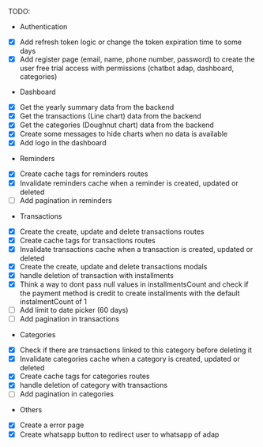 TODO:

- Authentication

* [x] Add refresh token logic or change the token expiration time to some days
* [x] Add register page (email, name, phone number, password) to create the user free trial access with permissions (chatbot adap, dashboard, categories)

- Dashboard

* [x] Get the yearly summary data from the backend
* [x] Get the transactions (Line chart) data from the backend
* [x] Get the categories (Doughnut chart) data from the backend
* [x] Create some messages to hide charts when no data is available
* [x] Add logo in the dashboard

- Reminders

* [x] Create cache tags for reminders routes
* [x] Invalidate reminders cache when a reminder is created, updated or deleted
* [ ] Add pagination in reminders

- Transactions

* [x] Create the create, update and delete transactions routes
* [x] Create cache tags for transactions routes
* [x] Invalidate transactions cache when a transaction is created, updated or deleted
* [x] Create the create, update and delete transactions modals
* [x] handle deletion of transaction with installments
* [x] Think a way to dont pass null values in installmentsCount and check if the payment method is credit to create installments with the default instalmentCount of 1
* [ ] Add limit to date picker (60 days)
* [ ] Add pagination in transactions

- Categories

* [x] Check if there are transactions linked to this category before deleting it
* [x] Invalidate categories cache when a category is created, updated or deleted
* [x] Create cache tags for categories routes
* [x] handle deletion of category with transactions
* [ ] Add pagination in categories

- Others

* [x] Create a error page
* [x] Create whatsapp button to redirect user to whatsapp of adap
